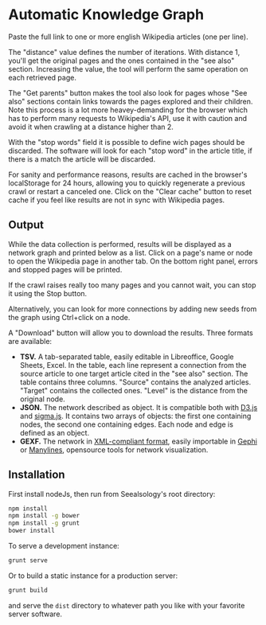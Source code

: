 # Automatic Knowledge Graph

Paste the full link to one or more english Wikipedia articles (one per line).

The "distance" value defines the number of iterations. With distance 1, you'll get the original pages and the ones contained in the "see also" section. 
Increasing the value, the tool will perform the same operation on each retrieved page.

The "Get parents" button makes the tool also look for pages whose "See also" sections contain links towards the pages explored and their children. Note this process is a lot more heavey-demanding for the browser which has to perform many requests to Wikipedia's API, use it with caution and avoid it when crawling at a distance higher than 2.

With the "stop words" field it is possible to define wich pages should be discarded. 
The software will look for each "stop word" in the article title, if there is a match the article will be discarded.

For sanity and performance reasons, results are cached in the browser's localStorage for 24 hours, allowing you to quickly regenerate a previous crawl or restart a canceled one. Click on the "Clear cache" button to reset cache if you feel like results are not in sync with Wikipedia pages.

## Output

While the data collection is performed, results will be displayed as a network graph and printed below as a list. Click on a page's name or node to open the Wikipedia page in another tab.
On the bottom right panel, errors and stopped pages will be printed.

If the crawl raises really too many pages and you cannot wait, you can stop it using the Stop button.

Alternatively, you can look for more connections by adding new seeds from the graph using Ctrl+click on a node.

A "Download" button will allow you to download the results.
Three formats are available:
* **TSV.** A tab-separated table, easily editable in Libreoffice, Google Sheets, Excel. In the table, each line represent a connection from the source article to one target article cited in the "see also" section. The table contains three columns. "Source" contains the analyzed articles. "Target" contains the collected ones. "Level" is the distance from the original node.
* **JSON.** The network described as object. It is compatible both with [D3.js](http://bl.ocks.org/mbostock/4062045) and [sigma.js](http://sigmajs.org/).
It contains two arrays of objects: the first one containing nodes, the second one containing edges. Each node and edge is defined as an object.
* **GEXF.** The network in [XML-compliant format](http://gexf.net/format/), easily importable in [Gephi](http://gephi.github.io/) or [Manylines](http://tools.medialab.sciences-po.fr/manylines), opensource tools for network visualization.

## Installation

First install nodeJs, then run from Seealsology's root directory:

```bash
npm install
npm install -g bower
npm install -g grunt
bower install
```

To serve a development instance:
```bash
grunt serve
```

Or to build a static instance for a production server:
```bash
grunt build
```
and serve the `dist` directory to whatever path you like with your favorite server software.
